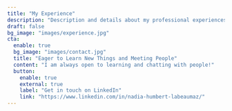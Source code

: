 ```yaml
---
title: "My Experience"
description: "Description and details about my professional experiences."
draft: false
bg_image: "images/experience.jpg"
cta:
  enable: true
  bg_image: "images/contact.jpg"
  title: "Eager to Learn New Things and Meeting People"
  content: "I am always open to learning and chatting with people!"
  button:
    enable: true
    external: true
    label: "Get in touch on LinkedIn"
    link: "https://www.linkedin.com/in/nadia-humbert-labeaumaz/"
---
```

